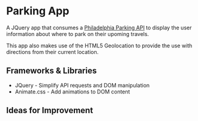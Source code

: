 # Parking App
A JQuery app that consumes a [Philadelphia Parking API](http://phlapi.com/airportparking.html)
to display the user information about where to park on their upoming travels.

This app also makes use of the HTML5 Geolocation to provide the use with directions from their current location.

## Frameworks & Libraries
- JQuery - Simplify API requests and DOM manipulation
- Animate.css - Add animations to DOM content

## Ideas for Improvement
